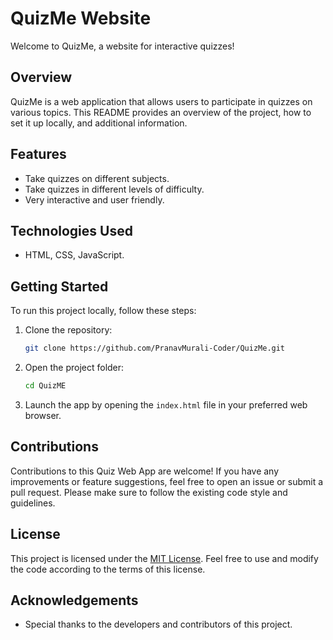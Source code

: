 # QuizMe Website

Welcome to QuizMe, a website for interactive quizzes!

## Overview

QuizMe is a web application that allows users to participate in quizzes on various topics. This README provides an overview of the project, how to set it up locally, and additional information.

## Features

- Take quizzes on different subjects.
- Take quizzes in different levels of difficulty.
- Very interactive and user friendly.

## Technologies Used

- HTML, CSS, JavaScript.

## Getting Started

To run this project locally, follow these steps:

1. Clone the repository:

   ```bash
   git clone https://github.com/PranavMurali-Coder/QuizMe.git

2. Open the project folder:
   
   ```bash
   cd QuizME

3. Launch the app by opening the ```index.html``` file in your preferred web browser.

## Contributions

Contributions to this Quiz Web App are welcome! If you have any improvements or feature suggestions, feel free to open an issue or submit a pull request. Please make sure to follow the existing code style and guidelines.

## License

This project is licensed under the [MIT License](https://github.com/PranavMurali-Coder/QuizMe/blob/main/LICENSE). Feel free to use and modify the code according to the terms of this license.

## Acknowledgements

* Special thanks to the developers and contributors of this project.
